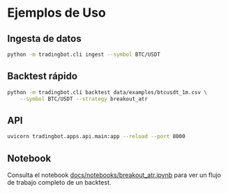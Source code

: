 # Ejemplos de Uso

## Ingesta de datos
```bash
python -m tradingbot.cli ingest --symbol BTC/USDT
```

## Backtest rápido
```bash
python -m tradingbot.cli backtest data/examples/btcusdt_1m.csv \
    --symbol BTC/USDT --strategy breakout_atr
```

## API
```bash
uvicorn tradingbot.apps.api.main:app --reload --port 8000
```

## Notebook
Consulta el notebook [docs/notebooks/breakout_atr.ipynb](notebooks/breakout_atr.ipynb)
para ver un flujo de trabajo completo de un backtest.
